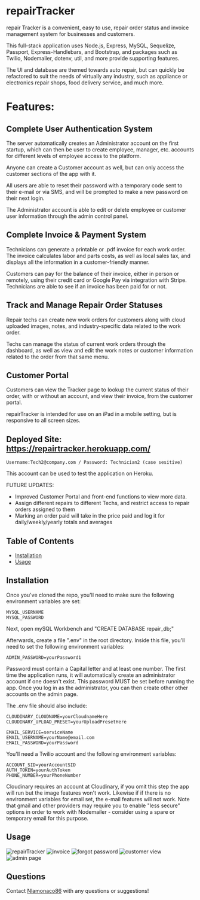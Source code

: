 # repairTracker

repair Tracker is a convenient, easy to use, repair order status and invoice management system for businesses and customers.

This full-stack application uses Node.js, Express, MySQL, Sequelize, Passport, Express-Handlebars, and Bootstrap, and packages such as Twilio, Nodemailer, dotenv, util, and more provide supporting features.

The UI and database are themed towards auto repair, but can quickly be refactored to suit the needs of virtually any industry, such as appliance or electronics repair shops, food delivery service, and much more. 

# Features:

## Complete User Authentication System

The server automatically creates an Administrator account on the first startup, which can then be user to create employee, manager, etc. accounts for different levels of employee access to the platform.

Anyone can create a Customer account as well, but can only access the customer sections of the app with it. 

All users are able to reset their password with a temporary code sent to their e-mail or via SMS, and will be prompted to make a new password on their next login.

The Administrator account is able to edit or delete employee or customer user information through the admin control panel. 

## Complete Invoice & Payment System

Technicians can generate a printable or .pdf invoice for each work order. The invoice calculates labor and parts costs, as well as local sales tax, and displays all the information in a customer-friendly manner.  

Customers can pay for the balance of their invoice, either in person or remotely, using their credit card or Google Pay via integration with Stripe. Technicians are able to see if an invoice has been paid for or not. 

## Track and Manage Repair Order Statuses

Repair techs can create new work orders for customers along with cloud uploaded images, notes, and industry-specific data related to the work order. 

Techs can manage the status of current work orders through the dashboard, as well as view and edit the work notes or customer information related to the order from that same menu. 
 

## Customer Portal

Customers can view the Tracker page to lookup the current status of their order, with or without an account, and view their invoice, from the customer portal.  

repairTracker is intended for use on an iPad in a mobile setting, but is responsive to all screen sizes. 

## Deployed Site: https://repairtracker.herokuapp.com/
```
Username:Tech2@company.com / Password: Technician2 (case sesitive)
```
This account can be used to test the application on Heroku. 

FUTURE UPDATES: 
- Improved Customer Portal and front-end functions to view more data. 
- Assign different repairs to different Techs, and restrict access to repair orders assigned to them
- Marking an order paid will take in the price paid and log it for daily/weekly/yearly totals and averages 

## Table of Contents

* [Installation](#installation)
* [Usage](#usage)

## Installation

Once you've cloned the repo, you'll need to make sure the following environment variables are set:

```
MYSQL_USERNAME
MYSQL_PASSWORD
```

Next, open mySQL Workbench and "CREATE DATABASE repair_db;"

Afterwards, create a file ".env" in the root directory. Inside this file, you'll need to set the following environment variables:

```
ADMIN_PASSWORD=yourPassword1
```
Password must contain a Capital letter and at least one number. The first time the application runs, it will automatically create an administrator account if one doesn't exist. This password MUST be set before running the app. Once you log in as the administrator, you can then create other other accounts on the admin page.

The .env file should also include:
```
CLOUDINARY_CLOUDNAME=yourCloudnameHere
CLOUDINARY_UPLOAD_PRESET=yourUploadPresetHere

EMAIL_SERVICE=serviceName
EMAIL_USERNAME=yourName@email.com
EMAIL_PASSWORD=yourPassword
```

You'll need a Twilio account and the following environment variables:
```
ACCOUNT_SID=yourAccountSID
AUTH_TOKEN=yourAuthToken
PHONE_NUMBER=yourPhoneNumber
```

Cloudinary requires an account at Cloudinary, if you omit this step the app will run but the image features won't work. Likewise if if there is no environment variables for email set, the e-mail features will not work. Note that gmail and other providers may require you to enable "less secure" options in order to work with Nodemailer - consider using a spare or temporary email for this purpose. 

## Usage
![repairTracker](./views/assets/screenshot.png) 
![invoice](./views/assets/screenshot4.png) 
![forgot password](./views/assets/screenshot7.png) 
![customer view](./views/assets/screenshot3.png) 
![admin page](./views/assets/screenshot8.png) 

## Questions

Contact [Nlamonaco86](mailto:nlamonaco86@gmail.com) with any questions or suggestions!
